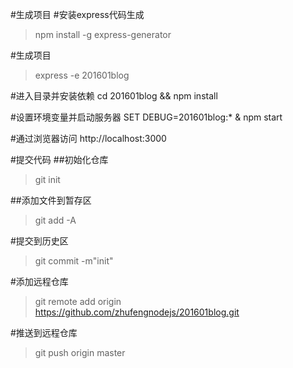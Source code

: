 #生成项目
#安装express代码生成
> npm install -g express-generator

#生成项目
>express -e 201601blog

#进入目录并安装依赖
cd 201601blog && npm install

#设置环境变量并启动服务器
SET DEBUG=201601blog:* & npm start

#通过浏览器访问
http://localhost:3000

#提交代码
##初始化仓库 
> git init

##添加文件到暂存区
>git add -A

#提交到历史区
> git commit -m"init"

#添加远程仓库
> git remote add origin https://github.com/zhufengnodejs/201601blog.git

#推送到远程仓库
> git push origin master
